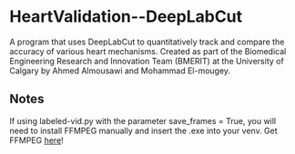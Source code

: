 # HeartValidation--DeepLabCut

A program that uses DeepLabCut to quantitatively track and compare the accuracy of various heart mechanisms.
Created as part of the Biomedical Engineering Research and Innovation Team (BMERIT) at the University of Calgary by Ahmed Almousawi and Mohammad El-mougey.

## Notes

If using labeled-vid.py with the parameter save_frames = True, you will need to install FFMPEG manually and insert the .exe into your venv.
Get FFMPEG [here](https://www.gyan.dev/ffmpeg/builds/ffmpeg-release-essentials.7z)! 